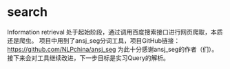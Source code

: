 # search
Information retrieval
处于起始阶段，通过调用百度搜索接口进行网页爬取，本质还是爬虫。
项目中用到了ansj_seg分词工具，项目GitHub链接：https://github.com/NLPchina/ansj_seg
为此十分感谢ansj_seg的作者（们）。
接下来会对工具继续改进，下一步目标是实习Query的解析。
